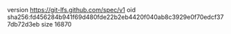 version https://git-lfs.github.com/spec/v1
oid sha256:fd456284b941f69d480fde22b2eb4420f040ab8c3929e0f70edcf377db72d3eb
size 16870
